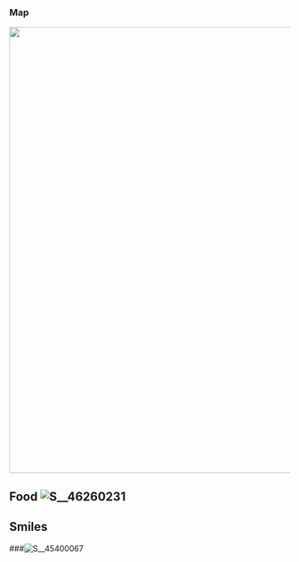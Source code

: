 ### Map 

<img src="https://github.com/user-attachments/assets/3ed91c2e-f40a-4369-a44c-ec92f23663ad" width="800">


## Food ![S__46260231](https://github.com/user-attachments/assets/6cb17e8e-3e4e-44d4-bb7d-1ad2b5ee8fe5)


###



## Smiles

###![S__45400067](https://github.com/user-attachments/assets/638e4f66-d4a3-4c97-9952-163436c73bf4)

